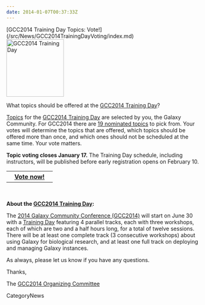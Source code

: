 ```yaml
---
date: 2014-01-07T00:37:33Z
---
```

<div class='newsItemHeader'>[GCC2014 Training Day Topics: Vote!](/src/News/GCC2014TrainingDayVoting/index.md)</div>

<div class='right'><a href='/Events/GCC2014/TrainingDay'><img src='/Images/Logos/GCC2014LogoTall200.png' alt='GCC2014 Training Day' width="150" /></a></div>

What topics should be offered at the [GCC2014 Training Day](/src/Events/GCC2014/TrainingDay/index.md)?

[Topics](/Events/GCC2014/TrainingDay) for the [GCC2014 Training Day](/Events/GCC2014/TrainingDay) are selected by you, the Galaxy Community.  For GCC2014 there are [19 nominated topics](/Events/GCC2014/TrainingDay#nominated-topics) to pick from.  Your votes will determine the topics that are offered, which topics should be offered more than once,  and which ones should not be scheduled at the same time.  Your vote matters. 

**Topic voting closes January 17.** The Training Day schedule, including instructors, will be published before early registration opens on February 10.

<table>
  <tr>
    <th> &nbsp;&nbsp; <a href='/Events/GCC2014/TrainingDay'>Vote now!</a> &nbsp;&nbsp; </th>
  </tr>
</table>

<br />

**About the [GCC2014 Training Day](/src/Events/GCC2014/TrainingDay/index.md):**

The [2014 Galaxy Community Conference (GCC2014)](/Events/GCC2014) will start on June 30 with a [Training Day](/src/Events/GCC2014/TrainingDay/index.md) featuring 4 parallel tracks, each with three workshops, each of which are two and a half hours long, for a total of twelve sessions. There will be at least one complete track (3 consecutive workshops) about using Galaxy for biological research, and at least one full track on deploying and managing Galaxy instances.

As always, please let us know if you have any questions.

Thanks,

The [GCC2014 Organizing Committee](/src/Events/GCC2014/Organizers/index.md)


CategoryNews
